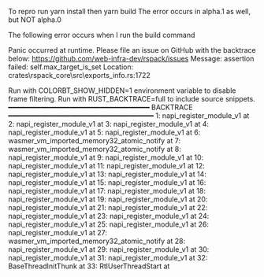To repro run yarn install then yarn build
The error occurs in alpha.1 as well, but NOT alpha.0

The following error occurs when I run the build command

Panic occurred at runtime. Please file an issue on GitHub with the backtrace below: https://github.com/web-infra-dev/rspack/issues
Message:  assertion failed: self.max_target_is_set
Location: crates\rspack_core\src\exports_info.rs:1722

Run with COLORBT_SHOW_HIDDEN=1 environment variable to disable frame filtering.
Run with RUST_BACKTRACE=full to include source snippets.
━━━━━━━━━━━━━━━━━━━━━━━━━━━━━━━━━━ BACKTRACE ━━━━━━━━━━━━━━━━━━━━━━━━━━━━━━━━━━━
 1: napi_register_module_v1
    at <unknown source file>
 2: napi_register_module_v1
    at <unknown source file>
 3: napi_register_module_v1
    at <unknown source file>
 4: napi_register_module_v1
    at <unknown source file>
 5: napi_register_module_v1
    at <unknown source file>
 6: wasmer_vm_imported_memory32_atomic_notify
    at <unknown source file>
 7: wasmer_vm_imported_memory32_atomic_notify
    at <unknown source file>
 8: napi_register_module_v1
    at <unknown source file>
 9: napi_register_module_v1
    at <unknown source file>
10: napi_register_module_v1
    at <unknown source file>
11: napi_register_module_v1
    at <unknown source file>
12: napi_register_module_v1
    at <unknown source file>
13: napi_register_module_v1
    at <unknown source file>
14: napi_register_module_v1
    at <unknown source file>
15: napi_register_module_v1
    at <unknown source file>
16: napi_register_module_v1
    at <unknown source file>
17: napi_register_module_v1
    at <unknown source file>
18: napi_register_module_v1
    at <unknown source file>
19: napi_register_module_v1
    at <unknown source file>
20: napi_register_module_v1
    at <unknown source file>
21: napi_register_module_v1
    at <unknown source file>
22: napi_register_module_v1
    at <unknown source file>
23: napi_register_module_v1
    at <unknown source file>
24: napi_register_module_v1
    at <unknown source file>
25: napi_register_module_v1
    at <unknown source file>
26: napi_register_module_v1
    at <unknown source file>
27: wasmer_vm_imported_memory32_atomic_notify
    at <unknown source file>
28: napi_register_module_v1
    at <unknown source file>
29: napi_register_module_v1
    at <unknown source file>
30: napi_register_module_v1
    at <unknown source file>
31: napi_register_module_v1
    at <unknown source file>
32: BaseThreadInitThunk
    at <unknown source file>
33: RtlUserThreadStart
    at <unknown source file>